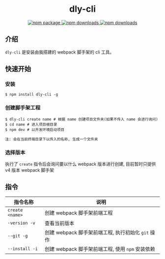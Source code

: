 <div align="center">
<h1>dly-cli</h1>
   <a href="https://www.npmjs.com/package/dly-cli">
      <img src="https://img.shields.io/npm/v/dly-cli.svg" alt="npm package" />
   </a>
   <a href="https://www.npmjs.com/package/dly-cli">
      <img src="https://img.shields.io/npm/dm/dly-cli.svg" alt="npm downloads" />
   </a>
   <a href="https://www.npmjs.com/package/dly-cli">
      <img src="https://img.shields.io/npm/l/dly-cli.svg" alt="npm downloads" />
   </a>
</div>

## 介绍

`dly-cli` 是安装由我搭建的 webpack 脚手架的 cli 工具。

## 快速开始

### 安装

```shell
$ npm install dly-cli -g
```

### 创建脚手架工程

```shell
$ dly-cli create name # 根据 name 创建项目文件夹(如果不传入 name 会进行询问)
$ cd name # 进入项目根目录
$ npm dev # 以开发环境启动项目
```

`注: 会在当前终端目录下以传入的名称, 生成一个文件夹`

### 选择版本
执行了 `create` 指令后会询问要以什么 webpack 版本进行创建, 目前暂时只提供 v4 版本 webpack 脚手架


## 指令

| 指令名称              | 说明                                           |
| --------------------- | ---------------------------------------------- |
| `create <name>`       | 创建 webpack 脚手架前端工程                          |
| `-version -v`         | 查看当前版本                                   |
| `--git -g`            | 创建 webpack 脚手架前端工程, 执行初始化 `git` 操作 |
| `--install -i`        | 创建 webpack 脚手架前端工程, 使用 `npm` 安装依赖  |
